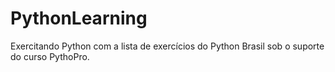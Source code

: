 # PythonLearning
Exercitando Python com a lista de exercícios do Python Brasil sob o suporte do curso PythoPro.
